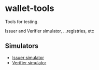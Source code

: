 # wallet-tools


Tools for testing.

Issuer and Verifier simulator,
...registries, etc

## Simulators

* [Issuer simulator](https://talao.co/wallet/test/credentialOffer)
* [Verifier simulator](https://talao.co/wallet/test/presentationRequest)
